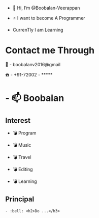 - 👋 Hi, I’m @Boobalan-Veerappan

- :star:  I want to become A Programmer

- CurrenTly I am Learning



# Contact me Through

:email: - boobalanv2016@gmail

:phone: - +91-72002 - *****

# - 📫 Boobalan

   ## Interest 

   - :bomb: Program

   - :bomb: Music 

   - :bomb: Travel

   - :bomb: Editing

   - :bomb: Learning

  
   ## Principal
   
    - :bell: <h2>Do ...</h3>
    

<!---
Boobalan-Veerappan/Boobalan-Veerappan is a ✨ special ✨ repository because its `README.md` (this file) appears on your GitHub profile.
You can click the Preview link to take a look at your changes.
--->
